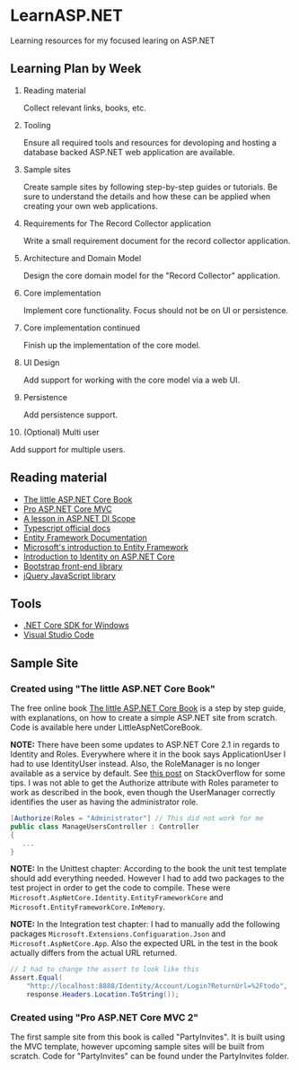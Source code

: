 # LearnASP.NET
Learning resources for my focused learing on ASP.NET

## Learning Plan by Week
1. Reading material
   
   Collect relevant links, books, etc.
2. Tooling
   
   Ensure all required tools and resources for devoloping and hosting a database backed ASP.NET
   web application are available.
3. Sample sites
   
   Create sample sites by following step-by-step guides or tutorials.
   Be sure to understand the details and how these can be applied when creating your own web applications.
4. Requirements for The Record Collector application

   Write a small requirement document for the record collector application.

5. Architecture and Domain Model
   
   Design the core domain model for the "Record Collector" application.
6. Core implementation
   
   Implement core functionality. Focus should not be on UI or persistence.
7. Core implementation continued
   
   Finish up the implementation of the core model.
8. UI Design
   
   Add support for working with the core model via a web UI.
9. Persistence
   
   Add persistence support.
10. (Optional) Multi user
   
   Add support for multiple users.

## Reading material
- [The little ASP.NET Core Book](https://www.recaffeinate.co/book/)
- [Pro ASP.NET Core MVC](https://www.apress.com/gp/book/9781484231494)
- [A lesson in ASP.NET DI Scope](https://dotnetcoretutorials.com/2018/03/20/cannot-consume-scoped-service-from-singleton-a-lesson-in-asp-net-core-di-scopes/)
- [Typescript official docs](https://www.typescriptlang.org/docs/home.html)
- [Entity Framework Documentation](https://docs.microsoft.com/en-us/ef/#pivot=entityfmwk)
- [Microsoft's introduction to Entity Framework](https://msdn.microsoft.com/en-us/library/aa937723(v=vs.113).aspx)
- [Introduction to Identity on ASP.NET Core](https://docs.microsoft.com/en-us/aspnet/core/security/authentication/identity?view=aspnetcore-2.1&tabs=visual-studio%2Caspnetcore2x)
- [Bootstrap front-end library](https://getbootstrap.com/)
- [jQuery JavaScript library](https://jquery.com/)

## Tools
- [.NET Core SDK for Windows](https://www.microsoft.com/net/download/windows)
- [Visual Studio Code](https://code.visualstudio.com/)

## Sample Site
### Created using "The little ASP.NET Core Book"
The free online book [The little ASP.NET Core Book](https://www.recaffeinate.co/book/) is a
step by step guide, with explanations, on how to create a simple ASP.NET site from scratch.
Code is available here under LittleAspNetCoreBook.

**NOTE:** There have been some updates to ASP.NET Core 2.1 in regards to Identity and Roles.
Everywhere where it in the book says ApplicationUser I had to use IdentityUser instead.
Also, the RoleManager is no longer available as a service by default. See [this post](https://stackoverflow.com/questions/50426278/how-to-use-roles-in-asp-net-core-2-1) on StackOverflow for some tips.
I was not able to get the Authorize attribute with Roles parameter to work as described in the book, even though the
UserManager correctly identifies the user as having the administrator role.

```csharp
[Authorize(Roles = "Administrator"] // This did not work for me
public class ManageUsersController : Controller
{
   ...
}
```

**NOTE:** In the Unittest chapter: According to the book the unit test template should add everything needed. However I had to add two packages to the test project 
in order to get the code to compile. These were `Microsoft.AspNetCore.Identity.EntityFrameworkCore` and `Microsoft.EntityFrameworkCore.InMemory`.

**NOTE:** In the Integration test chapter: I had to manually add the following packages `Microsoft.Extensions.Configuaration.Json` and `Microsoft.AspNetCore.App`. Also the expected URL in the test in the book actually differs from the actual URL returned.
```csharp
// I had to change the assert to look like this
Assert.Equal(
    "http://localhost:8888/Identity/Account/Login?ReturnUrl=%2Ftodo",
    response.Headers.Location.ToString());
```

### Created using "Pro ASP.NET Core MVC 2"
The first sample site from this book is called "PartyInvites". It is built using the MVC template, however upcoming sample sites will be built from scratch.
Code for "PartyInvites" can be found under the PartyInvites folder.
